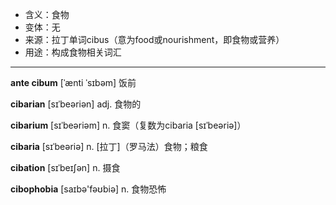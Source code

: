 - <span class="definition">含义：食物</span>
- <span class="definition">变体：无</span>
- <span class="definition">来源：拉丁单词cibus（意为food或nourishment，即食物或营养）</span>
- <span class="definition">用途：构成食物相关词汇</span>

---

<span class="vocabulary">**ante cibum**</span> [ˈænti ˈsɪbəm] 饭前

<span class="vocabulary">**cibarian**</span> [sɪˈbeəriən] adj. 食物的

<span class="vocabulary">**cibarium**</span> [sɪˈbeəriəm] n. 食窦（复数为cibaria [sɪˈbeəriə]）

<span class="vocabulary">**cibaria**</span> [sɪˈbeəriə] n. [拉丁]（罗马法）食物；粮食

<span class="vocabulary">**cibation**</span> [sɪˈbeɪʃən] n. 摄食

<span class="vocabulary">**cibophobia**</span> [saɪbə'fəʊbiə] n. 食物恐怖
